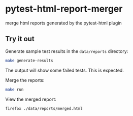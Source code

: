 # pytest-html-report-merger
merge html reports generated by the pytest-html plugin

## Try it out

Generate sample test results in the `data/reports` directory:
```bash
make generate-results
```
The output will show some failed tests. This is expected.

Merge the reports:
```bash
make run
```

View the merged report:
```bash
firefox ./data/reports/merged.html
```

